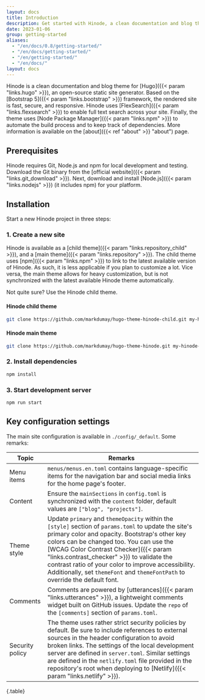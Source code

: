 ```yaml
---
layout: docs
title: Introduction
description: Get started with Hinode, a clean documentation and blog theme for your Hugo site based on Bootstrap 5.
date: 2023-01-06
group: getting-started
aliases:
  - "/en/docs/0.8/getting-started/"
  - "/en/docs/getting-started/"
  - "/en/getting-started/"
  - "/en/docs/"
layout: docs
---
```


Hinode is a clean documentation and blog theme for [Hugo]({{< param "links.hugo" >}}), an open-source static site generator. Based on the [Bootstrap 5]({{< param "links.bootstrap" >}}) framework, the rendered site is fast, secure, and responsive. Hinode uses [FlexSearch]({{< param "links.flexsearch" >}}) to enable full text search across your site. Finally, the theme uses [Node Package Manager]({{< param "links.npm" >}}) to automate the build process and to keep track of dependencies. More information is available on the [about]({{< ref "about" >}} "about") page.

## Prerequisites

Hinode requires Git, Node.js and npm for local development and testing. Download the Git binary from the [official website]({{< param "links.git_download" >}}). Next, download and install [Node.js]({{< param "links.nodejs" >}}) (it includes npm) for your platform.

## Installation

Start a new Hinode project in three steps:

### 1. Create a new site

Hinode is available as a [child theme]({{< param "links.repository_child" >}}), and a [main theme]({{< param "links.repository" >}}). The child theme uses [npm]({{< param "links.npm" >}}) to link to the latest available version of Hinode. As such, it is less applicable if you plan to customize a lot. Vice versa, the main theme allows for heavy customization, but is not synchronized with the latest available Hinode theme automatically.

Not quite sure? Use the Hinode child theme.

#### Hinode child theme

```bash
git clone https://github.com/markdumay/hugo-theme-hinode-child.git my-hinode-site && cd my-hinode-site
```

#### Hinode main theme

```bash
git clone https://github.com/markdumay/hugo-theme-hinode.git my-hinode-site && cd my-hinode-site
```

### 2. Install dependencies

```bash
npm install
```

### 3. Start development server

```bash
npm run start
```

## Key configuration settings

The main site configuration is available in `./config/_default`. Some remarks:

| Topic | Remarks |
|-------|---------|
| Menu items | `menus/menus.en.toml` contains language-specific items for the navigation bar and social media links for the home page's footer. |
| Content | Ensure the `mainSections` in `config.toml` is synchronized with the `content` folder, default values are `["blog", "projects"]`. |
| Theme style | Update `primary` and `themeOpacity` within the `[style]` section of `params.toml` to update the site's primary color and opacity. Bootstrap's other key colors can be changed too. You can use the [WCAG Color Contrast Checker]({{< param "links.contrast_checker" >}}) to validate the contrast ratio of your color to improve accessibility. Additionally, set `themeFont` and `themeFontPath` to override the default font. |
| Comments | Comments are powered by [utterances]({{< param "links.utterances" >}}), a lightweight comments widget built on GitHub issues. Update the `repo`  of the `[comments]` section of `params.toml`. |
| Security policy | The theme uses rather strict security policies by default. Be sure to include references to external sources in the header configuration to avoid broken links. The settings of the local development server are defined in `server.toml`. Similar settings are defined in the `netlify.toml` file provided in the repository's root when deploying to [Netlify]({{< param "links.netlify" >}}). |
{.table}
